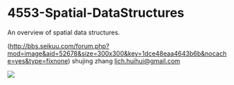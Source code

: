 # 4553-Spatial-DataStructures
An overview of spatial data structures.

(http://bbs.seikuu.com/forum.php?mod=image&aid=52678&size=300x300&key=1dce48eaa4643b6b&nocache=yes&type=fixnone)
shujing zhang
lich.huihui@gmail.com

![](http://f.cl.ly/items/0D3Y183S0B011I0Q3A3O/spatial_image.gif)

